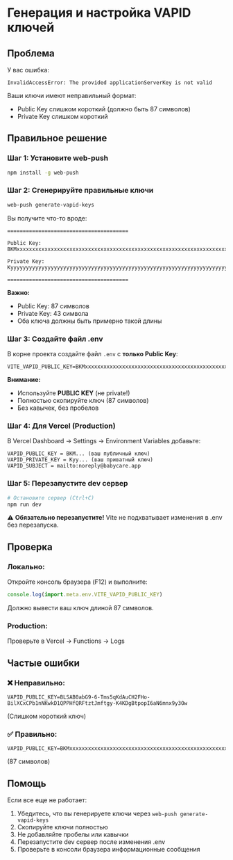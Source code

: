 # Генерация и настройка VAPID ключей

## Проблема

У вас ошибка:
```
InvalidAccessError: The provided applicationServerKey is not valid
```

Ваши ключи имеют неправильный формат:
- Public Key слишком короткий (должно быть 87 символов)
- Private Key слишком короткий

## Правильное решение

### Шаг 1: Установите web-push

```bash
npm install -g web-push
```

### Шаг 2: Сгенерируйте правильные ключи

```bash
web-push generate-vapid-keys
```

Вы получите что-то вроде:
```
=======================================

Public Key:
BKMxxxxxxxxxxxxxxxxxxxxxxxxxxxxxxxxxxxxxxxxxxxxxxxxxxxxxxxxxxxxxxxxxxxxxxxxxxxxxxxxx

Private Key:
Kyyyyyyyyyyyyyyyyyyyyyyyyyyyyyyyyyyyyyyyyyyyyyyyyyyyyyyyyyyyyyyyyyyyyyyyyyyyyyyyyyy

=======================================
```

**Важно:**
- Public Key: 87 символов
- Private Key: 43 символа
- Оба ключа должны быть примерно такой длины

### Шаг 3: Создайте файл .env

В корне проекта создайте файл `.env` с **только Public Key**:

```env
VITE_VAPID_PUBLIC_KEY=BKMxxxxxxxxxxxxxxxxxxxxxxxxxxxxxxxxxxxxxxxxxxxxxxxxxxxxxxxxxxxxxxxxxxxxxxxxxxxxxxxxx
```

**Внимание:**
- Используйте **PUBLIC KEY** (не private!)
- Полностью скопируйте ключ (87 символов)
- Без кавычек, без пробелов

### Шаг 4: Для Vercel (Production)

В Vercel Dashboard → Settings → Environment Variables добавьте:

```
VAPID_PUBLIC_KEY = BKM... (ваш публичный ключ)
VAPID_PRIVATE_KEY = Kyy... (ваш приватный ключ)
VAPID_SUBJECT = mailto:noreply@babycare.app
```

### Шаг 5: Перезапустите dev сервер

```bash
# Остановите сервер (Ctrl+C)
npm run dev
```

⚠️ **Обязательно перезапустите!** Vite не подхватывает изменения в .env без перезапуска.

## Проверка

### Локально:

Откройте консоль браузера (F12) и выполните:

```javascript
console.log(import.meta.env.VITE_VAPID_PUBLIC_KEY)
```

Должно вывести ваш ключ длиной 87 символов.

### Production:

Проверьте в Vercel → Functions → Logs

## Частые ошибки

### ❌ Неправильно:
```
VAPID_PUBLIC_KEY=BLSAB0abG9-6-Tms5qKdAuCH2FHo-BilXCxCPb1nNKwkD1QPPHfQRFtztJmftgy-K4KDgBtpopI6aN6mnx9y3Ow
```
(Слишком короткий ключ)

### ✅ Правильно:
```
VAPID_PUBLIC_KEY=BKMxxxxxxxxxxxxxxxxxxxxxxxxxxxxxxxxxxxxxxxxxxxxxxxxxxxxxxxxxxxxxxxxxxxxxxxxxxxxxxxxx
```
(87 символов)

## Помощь

Если все еще не работает:

1. Убедитесь, что вы генерируете ключи через `web-push generate-vapid-keys`
2. Скопируйте ключи полностью
3. Не добавляйте пробелы или кавычки
4. Перезапустите dev сервер после изменения .env
5. Проверьте в консоли браузера информационные сообщения





